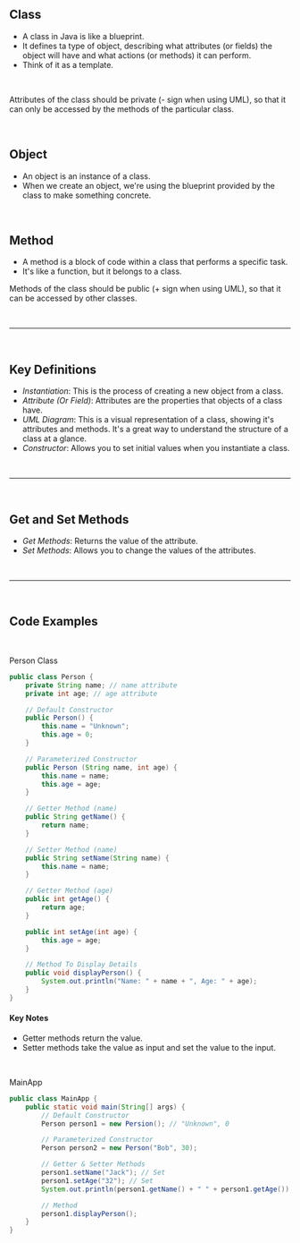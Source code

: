 
## Class

- A class in Java is like a blueprint.
- It defines ta type of object, describing what attributes (or fields) the object will have and what actions (or methods) it can perform.
- Think of it as a template.

<br>

Attributes of the class should be private (- sign when using UML), so that it can only be accessed by the methods of the particular class.

<br>

## Object

- An object is an instance of a class.
- When we create an object, we're using the blueprint provided by the class to make something concrete.

<br>

## Method

- A method is a block of code within a class that performs a specific task.
- It's like a function, but it belongs to a class.

Methods of the class should be public (+ sign when using UML), so that it can be accessed by other classes.

<br>

---

<br>

## Key Definitions

- *Instantiation*: This is the process of creating a new object from a class.
- *Attribute (Or Field)*: Attributes are the properties that objects of a class have.
- *UML Diagram*: This is a visual representation of a class, showing it's attributes and methods. It's a great way to understand the structure of a class at a glance.
- *Constructor*: Allows you to set initial values when you instantiate a class.

<br>

---

<br>

## Get and Set Methods

- *Get Methods*: Returns the value of the attribute.
- *Set Methods*: Allows you to change the values of the attributes.

<br>

---

<br>

## Code Examples

<br>

Person Class

```java
public class Person {
	private String name; // name attribute
	private int age; // age attribute

	// Default Constructor
	public Person() {
		this.name = "Unknown";
		this.age = 0;
	}

	// Parameterized Constructor
	public Person (String name, int age) {
		this.name = name;
		this.age = age;
	}

	// Getter Method (name)
	public String getName() {
		return name;
	}

	// Setter Method (name)
	public String setName(String name) {
		this.name = name;
	}

	// Getter Method (age)
	public int getAge() {
		return age;
	}

	public int setAge(int age) {
		this.age = age;
	}

	// Method To Display Details
	public void displayPerson() {
		System.out.println("Name: " + name + ", Age: " + age);
	}
}
```

#### Key Notes

- Getter methods return the value.
- Setter methods take the value as input and set the value to the input.

<br>

MainApp

```java
public class MainApp {
	public static void main(String[] args) {
		// Default Constructor
		Person person1 = new Persion(); // "Unknown", 0

		// Parameterized Constructor
		Person person2 = new Person("Bob", 30);

		// Getter & Setter Methods
		person1.setName("Jack"); // Set
		person1.setAge("32"); // Set
		System.out.println(person1.getName() + " " + person1.getAge()); // Get

		// Method
		person1.displayPerson();
	}
}
```